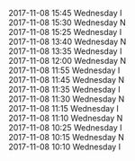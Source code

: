 2017-11-08 15:45 Wednesday  I  
2017-11-08 15:30 Wednesday  N  
2017-11-08 15:25 Wednesday  I  
2017-11-08 13:40 Wednesday  N  
2017-11-08 13:35 Wednesday  I  
2017-11-08 12:00 Wednesday  N  
2017-11-08 11:55 Wednesday  I  
2017-11-08 11:45 Wednesday  N  
2017-11-08 11:35 Wednesday  I  
2017-11-08 11:30 Wednesday  N  
2017-11-08 11:15 Wednesday  I  
2017-11-08 11:10 Wednesday  N  
2017-11-08 10:25 Wednesday  I  
2017-11-08 10:15 Wednesday  N  
2017-11-08 10:10 Wednesday  I  
